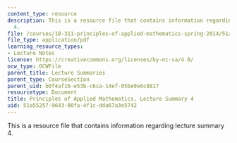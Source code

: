 ```yaml
---
content_type: resource
description: This is a resource file that contains information regarding lecture summary
  4.
file: /courses/18-311-principles-of-applied-mathematics-spring-2014/51a55257964390fa4f1cdda67a3e5742_MIT18_311S14_Lecture4.pdf
file_type: application/pdf
learning_resource_types:
- Lecture Notes
license: https://creativecommons.org/licenses/by-nc-sa/4.0/
ocw_type: OCWFile
parent_title: Lecture Summaries
parent_type: CourseSection
parent_uid: b0f4af16-e53b-c6ca-14ef-05be9e6c8817
resourcetype: Document
title: Principles of Applied Mathematics, Lecture Summary 4
uid: 51a55257-9643-90fa-4f1c-dda67a3e5742
---
```

This is a resource file that contains information regarding lecture summary 4.
